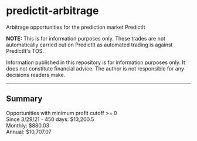# predictit-arbitrage

Arbitrage opportunities for the prediction market PredictIt

**NOTE:** This is for information purposes only. These trades are not automatically carried out on PredictIt as automated trading is against PredictIt's TOS.

Information published in this repository is for information purposes only. It does not constitute financial advice. The author is not responsible for any decisions readers make.

---

## Summary

Opportunities with minimum profit cutoff >= 0  
Since 3/29/21 - 450 days: $13,200.5  
Monthly: $880.03  
Annual: $10,707.07